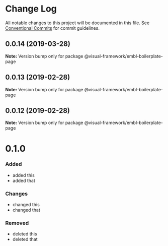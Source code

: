 # Change Log

All notable changes to this project will be documented in this file.
See [Conventional Commits](https://conventionalcommits.org) for commit guidelines.

## 0.0.14 (2019-03-28)

**Note:** Version bump only for package @visual-framework/embl-boilerplate-page





## 0.0.13 (2019-02-28)

**Note:** Version bump only for package @visual-framework/embl-boilerplate-page





## 0.0.12 (2019-02-28)

**Note:** Version bump only for package @visual-framework/embl-boilerplate-page





# 0.1.0

### Added
- added this
- added that

### Changes

- changed this
- changed that

### Removed

- deleted this
- deleted that
